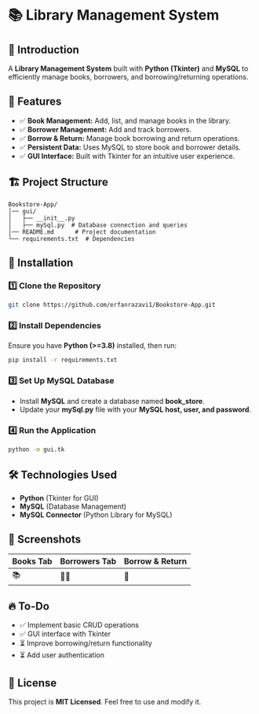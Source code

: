 # 📚 Library Management System  

## 🎯 Introduction  
A **Library Management System** built with **Python (Tkinter)** and **MySQL** to efficiently manage books, borrowers, and borrowing/returning operations.  

## 🚀 Features  
- ✅ **Book Management:** Add, list, and manage books in the library.  
- ✅ **Borrower Management:** Add and track borrowers.  
- ✅ **Borrow & Return:** Manage book borrowing and return operations.  
- ✅ **Persistent Data:** Uses MySQL to store book and borrower details.  
- ✅ **GUI Interface:** Built with Tkinter for an intuitive user experience.  

## 🏗️ Project Structure  
```plaintext
Bookstore-App/
│── gui/
│   ├── __init__.py
│   ├── mySql.py  # Database connection and queries
│── README.md      # Project documentation
└── requirements.txt  # Dependencies
```

## 🔧 Installation  

### 1️⃣ Clone the Repository  
```bash
git clone https://github.com/erfanrazavi1/Bookstore-App.git
```

### 2️⃣ Install Dependencies  
Ensure you have **Python (>=3.8)** installed, then run:  
```bash
pip install -r requirements.txt
```

### 3️⃣ Set Up MySQL Database  
- Install **MySQL** and create a database named **book_store**.  
- Update your **mySql.py** file with your **MySQL host, user, and password**.  

### 4️⃣ Run the Application  
```bash
python -m gui.tk
```

## 🛠️ Technologies Used  
- **Python** (Tkinter for GUI)  
- **MySQL** (Database Management)  
- **MySQL Connector** (Python Library for MySQL)  

## 📸 Screenshots  
| Books Tab | Borrowers Tab | Borrow & Return |
|-----------|-------------|----------------|
| 📚 | 🧑‍💼 | 🔄 |

## 🔥 To-Do  
- ✅ Implement basic CRUD operations  
- ✅ GUI interface with Tkinter  
- ⏳ Improve borrowing/return functionality  
- ⏳ Add user authentication  

## 📝 License  
This project is **MIT Licensed**. Feel free to use and modify it.

